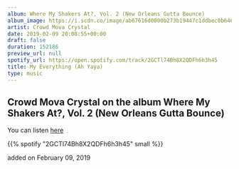 ```yaml
---
album: Where My Shakers At?, Vol. 2 (New Orleans Gutta Bounce)
album_image: https://i.scdn.co/image/ab67616d0000b273b19447c1ddbec0b64664031f
artist: Crowd Mova Crystal
date: 2019-02-09 20:08:55+00:00
draft: false
duration: 152186
preview_url: null
spotify_url: https://open.spotify.com/track/2GCTl74Bh8X2QDFh6h3h45
title: My Everything (Ah Yaya)
type: music
---
```



## Crowd Mova Crystal on the album Where My Shakers At?, Vol. 2 (New Orleans Gutta Bounce)

You can listen [here](https://open.spotify.com/track/2GCTl74Bh8X2QDFh6h3h45)

{{% spotify "2GCTl74Bh8X2QDFh6h3h45" small %}}

added on February 09, 2019